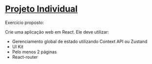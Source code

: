 # [Projeto Individual](https://pokedex-tau-indol.vercel.app/)

Exercício proposto:

Crie uma aplicação web em React. Ele deve utilizar:
- Gerenciamento global de estado utilizando Context API ou Zustand
- UI Kit
- Pelo menos 2 páginas
- React-router